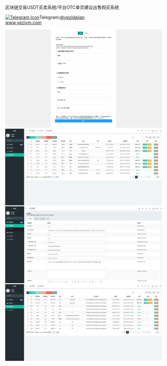 区块链交易USDT买卖系统/平台OTC单页建议出售购买系统<p dir="auto"><a target="_blank" rel="noopener noreferrer nofollow" href="https://camo.githubusercontent.com/d614d90677fbc2e34c7c62ebc68c82379d87a57c4beaf05af65fec7ba6b72e36/68747470733a2f2f63646e2d69636f6e732d706e672e666c617469636f6e2e636f6d2f3531322f323131312f323131313634362e706e67"><img src="https://camo.githubusercontent.com/d614d90677fbc2e34c7c62ebc68c82379d87a57c4beaf05af65fec7ba6b72e36/68747470733a2f2f63646e2d69636f6e732d706e672e666c617469636f6e2e636f6d2f3531322f323131312f323131313634362e706e67" alt="Telegram Icon" style="width: 16px; max-width: 100%;" data-canonical-src="https://cdn-icons-png.flaticon.com/512/2111/2111646.png"></a>Telegram:<a href="https://t.me/yezidajian" rel="nofollow">@yezidajian</a><br><a href="https://www.yeziym.com/">www.yeziym.com</a></p><img src="https://github.com/yeziym/qukuailianjiaoyiU_aO/blob/main/4VYqk.png"><img src="https://github.com/yeziym/qukuailianjiaoyiU_aO/blob/main/wqOVl.png"><img src="https://github.com/yeziym/qukuailianjiaoyiU_aO/blob/main/Dcm1s.png"><img src="https://github.com/yeziym/qukuailianjiaoyiU_aO/blob/main/tNVkt.png">